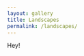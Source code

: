 ```yaml
---
layout: gallery
title: Landscapes
permalink: /landscapes/
---
```


<div class="picture" > Hey! </div>
